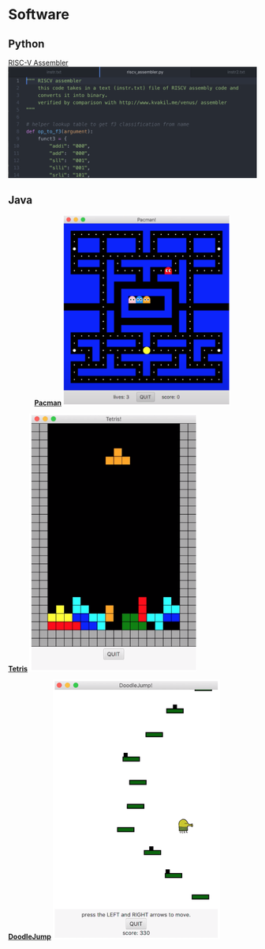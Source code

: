 # Software

## Python
<a href="https://laurenadachi.github.io/mov/Assembler.mov">RISC-V Assembler</a>
<img src="images/Assembler.png?raw=true" class="center">
<br>

## Java
<p style="text-align:center"> <b>
<a href="https://laurenadachi.github.io/mov/Pacman.mov">Pacman</a>
<img src="images/Pacman.png" style="width:340px;" ><br>

<a href="https://laurenadachi.github.io/mov/Tetris.mov">Tetris</a>
<img src="images/Tetris.png" style="width:340px;" > <br>

<a href="https://laurenadachi.github.io/mov/DoodleJump.mov">DoodleJump</a>
<img src="images/DoodleJump.png" style="width:340px;" > <br>

</b>
</p>
